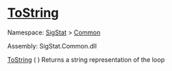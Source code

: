 # [ToString](./Loop-100663342.md)

Namespace: [SigStat]() > [Common](./../README.md)

Assembly: SigStat.Common.dll

[ToString](./Loop-100663342.md) (  )	Returns a string representation of the loop
